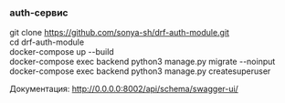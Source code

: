 ### auth-сервис 

git clone https://github.com/sonya-sh/drf-auth-module.git  
cd drf-auth-module  
docker-compose up --build  
docker-compose exec backend python3 manage.py migrate --noinput  
docker-compose exec backend python3 manage.py createsuperuser  

Документация:
http://0.0.0.0:8002/api/schema/swagger-ui/
